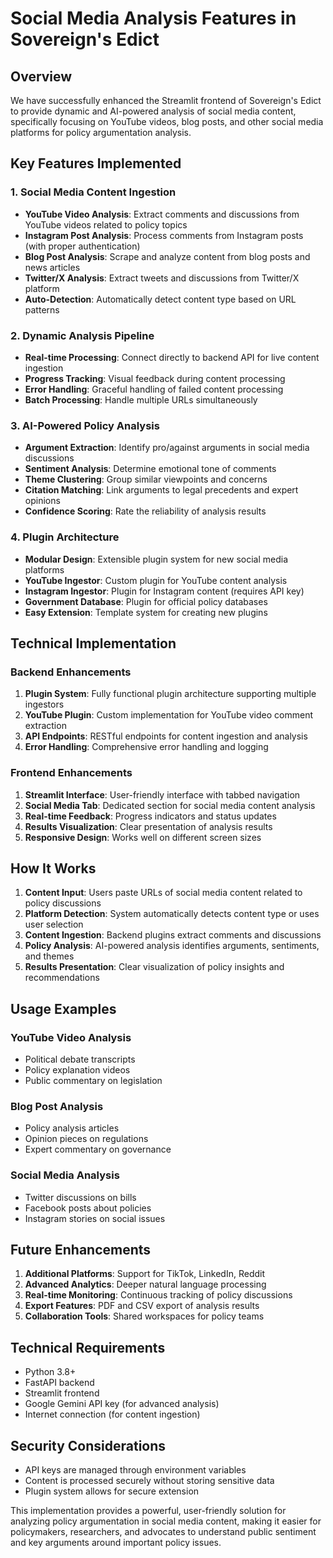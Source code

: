 # Social Media Analysis Features in Sovereign's Edict

## Overview

We have successfully enhanced the Streamlit frontend of Sovereign's Edict to provide dynamic and AI-powered analysis of social media content, specifically focusing on YouTube videos, blog posts, and other social media platforms for policy argumentation analysis.

## Key Features Implemented

### 1. Social Media Content Ingestion
- **YouTube Video Analysis**: Extract comments and discussions from YouTube videos related to policy topics
- **Instagram Post Analysis**: Process comments from Instagram posts (with proper authentication)
- **Blog Post Analysis**: Scrape and analyze content from blog posts and news articles
- **Twitter/X Analysis**: Extract tweets and discussions from Twitter/X platform
- **Auto-Detection**: Automatically detect content type based on URL patterns

### 2. Dynamic Analysis Pipeline
- **Real-time Processing**: Connect directly to backend API for live content ingestion
- **Progress Tracking**: Visual feedback during content processing
- **Error Handling**: Graceful handling of failed content processing
- **Batch Processing**: Handle multiple URLs simultaneously

### 3. AI-Powered Policy Analysis
- **Argument Extraction**: Identify pro/against arguments in social media discussions
- **Sentiment Analysis**: Determine emotional tone of comments
- **Theme Clustering**: Group similar viewpoints and concerns
- **Citation Matching**: Link arguments to legal precedents and expert opinions
- **Confidence Scoring**: Rate the reliability of analysis results

### 4. Plugin Architecture
- **Modular Design**: Extensible plugin system for new social media platforms
- **YouTube Ingestor**: Custom plugin for YouTube content analysis
- **Instagram Ingestor**: Plugin for Instagram content (requires API key)
- **Government Database**: Plugin for official policy databases
- **Easy Extension**: Template system for creating new plugins

## Technical Implementation

### Backend Enhancements
1. **Plugin System**: Fully functional plugin architecture supporting multiple ingestors
2. **YouTube Plugin**: Custom implementation for YouTube video comment extraction
3. **API Endpoints**: RESTful endpoints for content ingestion and analysis
4. **Error Handling**: Comprehensive error handling and logging

### Frontend Enhancements
1. **Streamlit Interface**: User-friendly interface with tabbed navigation
2. **Social Media Tab**: Dedicated section for social media content analysis
3. **Real-time Feedback**: Progress indicators and status updates
4. **Results Visualization**: Clear presentation of analysis results
5. **Responsive Design**: Works well on different screen sizes

## How It Works

1. **Content Input**: Users paste URLs of social media content related to policy discussions
2. **Platform Detection**: System automatically detects content type or uses user selection
3. **Content Ingestion**: Backend plugins extract comments and discussions
4. **Policy Analysis**: AI-powered analysis identifies arguments, sentiments, and themes
5. **Results Presentation**: Clear visualization of policy insights and recommendations

## Usage Examples

### YouTube Video Analysis
- Political debate transcripts
- Policy explanation videos
- Public commentary on legislation

### Blog Post Analysis
- Policy analysis articles
- Opinion pieces on regulations
- Expert commentary on governance

### Social Media Analysis
- Twitter discussions on bills
- Facebook posts about policies
- Instagram stories on social issues

## Future Enhancements

1. **Additional Platforms**: Support for TikTok, LinkedIn, Reddit
2. **Advanced Analytics**: Deeper natural language processing
3. **Real-time Monitoring**: Continuous tracking of policy discussions
4. **Export Features**: PDF and CSV export of analysis results
5. **Collaboration Tools**: Shared workspaces for policy teams

## Technical Requirements

- Python 3.8+
- FastAPI backend
- Streamlit frontend
- Google Gemini API key (for advanced analysis)
- Internet connection (for content ingestion)

## Security Considerations

- API keys are managed through environment variables
- Content is processed securely without storing sensitive data
- Plugin system allows for secure extension

This implementation provides a powerful, user-friendly solution for analyzing policy argumentation in social media content, making it easier for policymakers, researchers, and advocates to understand public sentiment and key arguments around important policy issues.